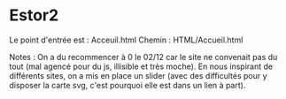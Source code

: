 # Estor2
Le point d'entrée est : Acceuil.html 
Chemin : HTML/Accueil.html

Notes :
On a du recommencer à 0 le 02/12 car le site ne convenait pas du tout (mal agencé pour du js, illisible et très moche).
En nous inspirant de différents sites, on a mis en place un slider (avec des difficultés pour y disposer la carte svg, c'est pourquoi elle est dans un lien à part).

